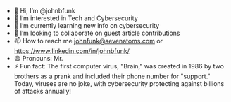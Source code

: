 - 👋 Hi, I’m @johnbfunk
- 👀 I’m interested in Tech and Cybersecurity
- 🌱 I’m currently learning new info on cybersecurity
- 💞️ I’m looking to collaborate on guest article contributions
- 📫 How to reach me johnfunk@sevenatoms.com or https://www.linkedin.com/in/johnbfunk/
- 😄 Pronouns: Mr.
- ⚡ Fun fact: The first computer virus, "Brain," was created in 1986 by two brothers as a prank and included their phone number for "support." Today, viruses are no joke, with cybersecurity protecting against billions of attacks annually!

<!---
johnbfunk/johnbfunk is a ✨ special ✨ repository because its `README.md` (this file) appears on your GitHub profile.
You can click the Preview link to take a look at your changes.
--->
